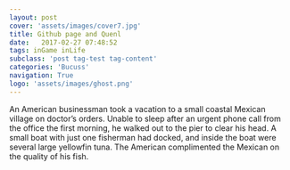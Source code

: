 ```yaml
---
layout: post
cover: 'assets/images/cover7.jpg'
title: Github page and Quenl
date:   2017-02-27 07:48:52
tags: inGame inLife
subclass: 'post tag-test tag-content'
categories: 'Bucuss'
navigation: True
logo: 'assets/images/ghost.png'
---
```


An American businessman took a vacation to a small coastal Mexican village on doctor’s orders. Unable to sleep after an urgent phone call from the office the first morning, he walked out to the pier to clear his head. A small boat with just one fisherman had docked, and inside the boat were several large yellowfin tuna. The American complimented the Mexican on the quality of his fish.
